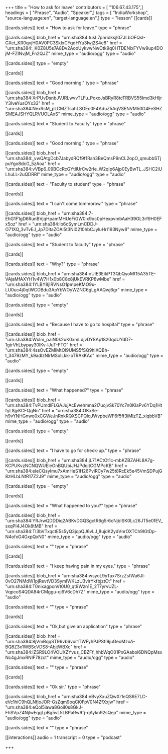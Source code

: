 +++
title = "How to ask for leave"
contributors = [ "106.67.43.175",]
headings = [ "Phrase", "Audio", "Speaker",]
tags = [ "IndiaWorkshop", "source-language:en", "target-language:en",]
type = "lesson"
[[cards]]

[[cards.sides]]
text = "How to ask for leave."
type = "phrase"

[[cards.sides]]
blob_href = "urn:sha384:tusL7pnridksjl0ZJLbOFQsI-GXet_KR0qvjH0AV0PC3SkIxCYqdHYu3Iwj2S4e8"
href = "urn:sha384:_K0Z8U5s7A8Dv2AooUykvwNwOtk9q0HTDENlxFYVw9up4DOjM-FZINvjM_Fn2QJZ"
mime_type = "audio/ogg"
type = "audio"

[[cards.sides]]
type = "empty"

[[cards]]

[[cards.sides]]
text = "Good morning."
type = "phrase"

[[cards.sides]]
blob_href = "urn:sha384:XrPUvDsnbJVJRLwvvTLFu_PqxcJsBRyR8tcTRBVS55Imd3kHljrY3IveYusOYx33"
href = "urn:sha384:NexRsM_pLCMZTsahLSOEc0F4AduZ5AqVSENVM50G4FeSHZSMEAJSHYQLRVUOLAxS"
mime_type = "audio/ogg"
type = "audio"

[[cards.sides]]
text = "Student to Faculty"
type = "phrase"

[[cards]]

[[cards.sides]]
text = "Good morning."
type = "phrase"

[[cards.sides]]
blob_href = "urn:sha384:_vwQAtgDcb7JabydRQf9f1Rah3BeQmsP9nCL2opO_qmubbSTjpuYgo8dcG_5zAoa"
href = "urn:sha384:vVBp6_09BCcRcGYtIiUrCw2rIe_W2qIp6Ajp0EyBwTL_JSHC2iULhuLL-2uQDRRl"
mime_type = "audio/ogg"
type = "audio"

[[cards.sides]]
text = "Faculty to student"
type = "phrase"

[[cards]]

[[cards.sides]]
text = "I can't come tommorow."
type = "phrase"

[[cards.sides]]
blob_href = "urn:sha384:7-EhG1F1gD6RunBVjqHpamMHUeFiGW0ix9oc0pHexpvmbAaH39GL3rf9H0EFx5oz"
href = "urn:sha384:lb6cSymLmCDDJ-O71XQ_3vTvEJ_Jp7DltaZOAl5t3Ni0210hbCJyluHrI193Nyw8"
mime_type = "audio/ogg"
type = "audio"

[[cards.sides]]
text = "Student to faculty"
type = "phrase"

[[cards]]

[[cards.sides]]
text = "Why?"
type = "phrase"

[[cards.sides]]
blob_href = "urn:sha384:oUIE3EikPT3QbQyoMf15A35TE-VAjaMfAXYH1v4W7H1x0b8C8x8jUkEVRKP8wMbe"
href = "urn:sha384:1YLBY8jIRVNsO1pmpeKMO9u-LU0uc4j0qtWCOBdu3ApYbWOyWZNC6gLgAAQwj6gr"
mime_type = "audio/ogg"
type = "audio"

[[cards.sides]]
type = "empty"

[[cards]]

[[cards.sides]]
text = "Because I have to go to hospital"
type = "phrase"

[[cards.sides]]
blob_href = "urn:sha384:WxIm_paiN0k2uK0xmLdjvDY8Ap1820qdUYdD7-1gtrVhLbypay30IKv-lJuT-FTO"
href = "urn:sha384:4ssOvEZMlMtOl9UMS5fSQ9hiXQBh-t_3479zMY_k9adIzNIrMSoILkk-oTRAkKAc"
mime_type = "audio/ogg"
type = "audio"

[[cards.sides]]
type = "empty"

[[cards]]

[[cards.sides]]
text = "What happened?"
type = "phrase"

[[cards.sides]]
blob_href = "urn:sha384:TvPUmdlFLGAJujAcEwehmna2l7uojvSk70Yc7n0KIaPv6YDq1HtfyL8jyKCFQgNn"
href = "urn:sha384:OKxSe-h9vYNHGnwo0xCGWeJnRnkRQXSCPQlqJWvpbeWF6f5ff3iMlzTZ_xlqbbVB"
mime_type = "audio/ogg"
type = "audio"

[[cards.sides]]
type = "empty"

[[cards]]

[[cards.sides]]
text = "I have to go for check-up."
type = "phrase"

[[cards.sides]]
blob_href = "urn:sha384:jL71ACtOt1c-mbKZBZAHL8A7g-KCPUKvzNCNQWUEleGnBQUbiJHJPdqitCGMPcKB"
href = "urn:sha384:eIeCQsyImu7xAmHeS1H26PviRCy7w25t8RcEk5e45VmSDPujG8zHLbLNtR17Z2J9"
mime_type = "audio/ogg"
type = "audio"

[[cards.sides]]
type = "empty"

[[cards]]

[[cards.sides]]
text = "What happened to you?"
type = "phrase"

[[cards.sides]]
blob_href = "urn:sha384:YRJrwQDDDiq2ABKvDGQSgctR6g5r6cNjbISK0Lc26JT5e0fEV_sxqPI4J4Ok8tMB"
href = "urn:sha384:TI3bVTxqctE5s5yQ3jcpQJ6vLJ_8ujdK2ydVnrOXTCh9IGtDp-N4ofxG4GxpQxN0"
mime_type = "audio/ogg"
type = "audio"

[[cards.sides]]
text = ""
type = "phrase"

[[cards]]

[[cards.sides]]
text = "I keep having pain in my eyes."
type = "phrase"

[[cards.sides]]
blob_href = "urn:sha384:wsyoL9yTax7SrzZsfWa6Jl-0vO27NMdW1pjRevtVD3SymIWKLzU3virYkfbjztCt"
href = "urn:sha384:T0nixagpcnVt0U0_qt9Wzn1E_2T7yrvUZL-VqpcoS4QDA84rCMggu-qi9V6cDh7Z"
mime_type = "audio/ogg"
type = "audio"

[[cards.sides]]
text = ""
type = "phrase"

[[cards]]

[[cards.sides]]
text = "Ok,but give an application"
type = "phrase"

[[cards.sides]]
blob_href = "urn:sha384:8jVmBqqST96vb6vor1TWFyhPJPSfl9juGeoMzoA-BQ8Z3x1WBScVDS8-AbjtWBXc"
href = "urn:sha384:lZSR9LO4VOUXZYvus_CBZFf_hhbWqO01PxGAabol6DNQpMsxNc4gJmxRNIF78zct"
mime_type = "audio/ogg"
type = "audio"

[[cards.sides]]
text = ""
type = "phrase"

[[cards]]

[[cards.sides]]
text = "Ok sir."
type = "phrase"

[[cards.sides]]
blob_href = "urn:sha384:eBvyXxuZQwXr1eQS6E7LC-eVc1hiC9hQLNfjoJOR-GsZqm9oqCi0FpV0N4ZfXxjw"
href = "urn:sha384:eQol5iawa8GoiI0s8GkJ-FhSVpZ4NjlwEqgLpBg5vL5LBPaRw9fj-qAykn92sQep"
mime_type = "audio/ogg"
type = "audio"

[[cards.sides]]
text = ""
type = "phrase"

[[interactions]]
audio = 1
transcript = 0
type = "podcast"

+++
